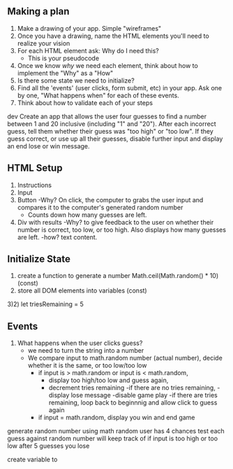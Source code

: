 ## Making a plan
1) Make a drawing of your app. Simple "wireframes"
2) Once you have a drawing, name the HTML elements you'll need to realize your vision
3) For each HTML element ask: Why do I need this?
    - This is your pseudocode
4) Once we know _why_ we need each element, think about how to implement the "Why" as a "How"
5) Is there some state we need to initialize?
6) Find all the 'events' (user clicks, form submit, etc) in your app. Ask one by one, "What happens when" for each of these events.
7) Think about how to validate each of your steps


dev
Create an app that allows the user four guesses to find a number between 1 and 20 inclusive (including "1" and "20"). After each incorrect guess, tell them whether their guess was "too high" or "too low". If they guess correct, or use up all their guesses, disable further input and display an end lose or win message.
## HTML Setup
1) Instructions
2) Input
3) Button
    -Why? On click, the computer to grabs the user input and compares it to the computer's generated random number
    - Counts down how many guesses are left. 
4) Div with results
    -Why? to give feedback to the user on whether their number is correct, too low, or too high. Also displays how many guesses are left. 
    -how? text content.


## Initialize State

1) create a function to generate a number Math.ceil(Math.random() * 10) (const)
2) store all DOM elements into variables (const)

3)2) let triesRemaining = 5

## Events
1) What happens when the user clicks guess?
    - we need to turn the string into a number
    - We compare input to math.random number (actual number), decide whether it is the same, or too low/too low
        - if input is > math.random or input is < math.random, 
            - display too high/too low and guess again, 
            - decrement tries remaining
                -if there are no tries remaining, 
                    -display lose message
                    -disable game play
                -if there are tries remaining, loop back to beginnnig and allow click to guess again
        - if input = math.random, display you win and end game
      

generate random number using math random
user has 4 chances
test each guess against random number
will keep track of if input is too high or too low
after 5 guesses you lose

create variable to 

